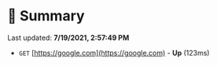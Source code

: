 # 📖 Summary
Last updated: **7/19/2021, 2:57:49 PM**

- `GET` [https://google.com](https://google.com) - **Up** (123ms)
